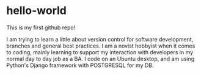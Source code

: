 # hello-world
This is my first github repo!


I am trying to learn a little about version control for software development, branches and general best practices. I am a novist hobbyist when it comes to coding, mainly learning to support my interaction with developers in my normal day to day job as a BA. I code on an Ubuntu desktop, and am using Python's Django framework with POSTGRESQL for my DB.
